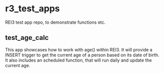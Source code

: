 # r3_test_apps
REI3 test app repo, to demonstrate functions etc.

## test_age_calc
This app showcases how to work with age() within REI3.
It will provide a INSERT trigger to get the current age of a person based on its date of birth.
It also includes an scheduled function, that will run daily and update the current age.
